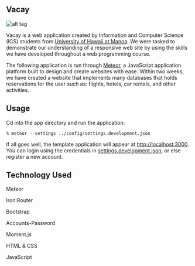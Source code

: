 ## Vacay

![alt tag](https://github.com/theVacay/vacay/blob/master/doc/homepage.png?raw=true)

Vacay is a web application created by Information and Computer Science (ICS) students from [University of Hawaii at Manoa](https://www.hawaii.edu).  We were tasked to demonstrate our understanding of a responsive web site by using the skills we have developed throughout a web programming course.

The following application is run through [Meteor](https://www.meteor.com), a JavaScript application platform built to design and create websites with ease.  Within two weeks, we have created a website that implements many databases that holds reservations for the user such as: flights, hotels, car rentals, and other activities.

## Usage

Cd into the app directory and run the application:

```
% meteor --settings ../config/settings.development.json
```

If all goes well, the template application will appear at [http://localhost:3000](http://localhost:3000).  You can login using the credentials in [settings.development.json](https://github.com/ics-software-engineering/meteor-application-template/blob/master/config/settings.development.json), or else register a new account.

## Technology Used
Meteor

  Iron:Router
  
  Bootstrap
  
  Accounts-Password
  
  Moment.js
  
HTML & CSS

JavaScript



